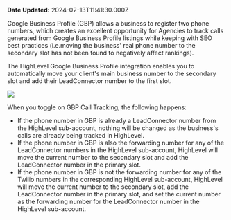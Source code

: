 **Date Updated:** 2024-02-13T11:41:30.000Z

Google Business Profile (GBP) allows a business to register two phone numbers, which creates an excellent opportunity for Agencies to track calls generated from Google Business Profile listings while keeping with SEO best practices (i.e.moving the business' real phone number to the secondary slot has not been found to negatively affect rankings).

  
The HighLevel Google Business Profile integration enables you to automatically move your client's main business number to the secondary slot and add their LeadConnector number to the first slot.

  
![](https://s3.amazonaws.com/cdn.freshdesk.com/data/helpdesk/attachments/production/48096339534/original/ipAbRDhAbv48wA5WpohY-8c_g29I1hLwEg.png?1617420303)

  
When you toggle on GBP Call Tracking, the following happens: 

  
* If the phone number in GBP is already a LeadConnector number from the HighLevel sub-account, nothing will be changed as the business's calls are already being tracked in HighLevel.
* If the phone number in GBP is also the forwarding number for any of the LeadConnector numbers in the HighLevel sub-account, HighLevel will move the current number to the secondary slot and add the LeadConnector number in the primary slot.
* If the phone number in GBP is not the forwarding number for any of the Twilio numbers in the corresponding HighLevel sub-account, HighLevel will move the current number to the secondary slot, add the LeadConnector number in the primary slot, and set the current number as the forwarding number for the LeadConnector number in the HighLevel sub-account.